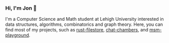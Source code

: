 ### Hi, I'm Jon 👋

I'm a Computer Science and Math student at Lehigh University interested in data structures, algorithms, combinatorics and graph theory. Here, you can find most of my projects, such as [rust-filestore](https://github.com/jonklein2021/rust-filestore), [chat-chambers](https://github.com/jonklein2021/chat-chambers), and [msm-playground](https://github.com/jonklein2021/msm-playground).
